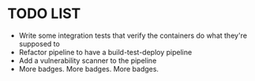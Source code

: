 # TODO LIST

- Write some integration tests that verify the containers do what they're supposed to
- Refactor pipeline to have a build-test-deploy pipeline
- Add a vulnerability scanner to the pipeline
- More badges. More badges. More badges.
